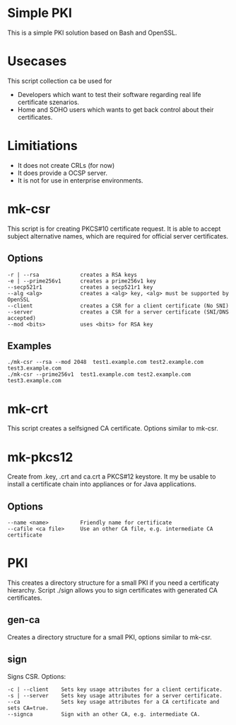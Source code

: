 # Simple PKI

This is a simple PKI solution based on Bash and OpenSSL.

# Usecases

This script collection ca be used for

* Developers which want to test their software regarding real life certificate szenarios.
* Home and SOHO users which wants to get back control about their certificates.

# Limitiations

* It does not create CRLs (for now)
* It does provide a OCSP server.
* It is not for use in enterprise environments.

# mk-csr

This script is for creating PKCS#10 certificate request. It is able to accept
subject alternative names, which are required for official server certificates.

## Options

```
-r | --rsa             creates a RSA keys
-e | --prime256v1      creates a prime256v1 key
--secp521r1            creates a secp521r1 key
--alg <alg>            creates a <alg> key, <alg> must be supported by OpenSSL
--client               creates a CSR for a client certificate (No SNI)
--server               creates a CSR for a server certificate (SNI/DNS accepted)
--mod <bits>           uses <bits> for RSA key
```

## Examples

    ./mk-csr --rsa --mod 2048  test1.example.com test2.example.com test3.example.com
    ./mk-csr --prime256v1  test1.example.com test2.example.com test3.example.com

# mk-crt

This script creates a selfsigned CA certificate. Options similar to mk-csr.

# mk-pkcs12

Create from <file>.key, <file>.crt and ca.crt a PKCS#12 keystore. It my be usable to install
a certificate chain into appliances or for Java applications.

## Options

```
--name <name>          Friendly name for certificate
--cafile <ca file>     Use an other CA file, e.g. intermediate CA certificate
```


# PKI

This creates a directory structure for a small PKI if you need a certificaty hierarchy.
Script ./sign allows you to sign certificates with generated CA certificates.

## gen-ca

Creates a directory structure for a small PKI, options similar to mk-csr.

## sign

Signs CSR. Options:

```
-c | --client    Sets key usage attributes for a client certificate.
-s | --server    Sets key usage attributes for a server certificate.
--ca             Sets key usage attributes for a CA certificate and sets CA=true.
--signca         Sign with an other CA, e.g. intermediate CA.
```

